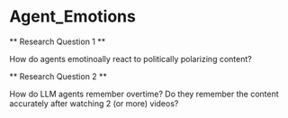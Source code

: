 # Agent_Emotions

** Research Question 1 **

How do agents emotinoally react to politically polarizing 
content? 

** Research Question 2 **

How do LLM agents remember overtime?
Do they remember the content accurately after
watching 2 (or more) videos? 
